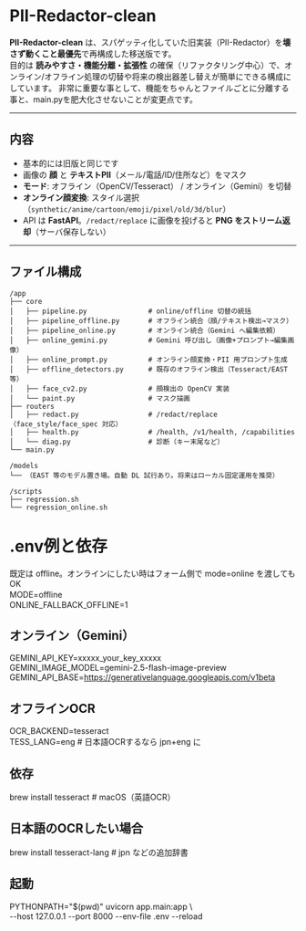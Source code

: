 # PII-Redactor-clean

**PII-Redactor-clean** は、スパゲッティ化していた旧実装（PII-Redactor）を**壊さず動くこと最優先**で再構成した移送版です。  
目的は **読みやすさ・機能分離・拡張性** の確保（リファクタリング中心）で、オンライン/オフライン処理の切替や将来の検出器差し替えが簡単にできる構成にしています。
非常に重要な事として、機能をちゃんとファイルごとに分離する事と、main.pyを肥大化させないことが変更点です。

---

## 内容
- 基本的には旧版と同じです
- 画像の **顔** と **テキストPII**（メール/電話/ID/住所など）をマスク
- **モード**: オフライン（OpenCV/Tesseract） / オンライン（Gemini）を切替
- **オンライン顔変換**: スタイル選択（`synthetic/anime/cartoon/emoji/pixel/old/3d/blur`）
- API は **FastAPI**。`/redact/replace` に画像を投げると **PNG をストリーム返却**（サーバ保存しない）

---

## ファイル構成

```plaintext
/app
├── core
│   ├── pipeline.py               # online/offline 切替の統括
│   ├── pipeline_offline.py       # オフライン統合（顔/テキスト検出→マスク）
│   ├── pipeline_online.py        # オンライン統合（Gemini へ編集依頼）
│   ├── online_gemini.py          # Gemini 呼び出し（画像+プロンプト→編集画像）
│   ├── online_prompt.py          # オンライン顔変換・PII 用プロンプト生成
│   ├── offline_detectors.py      # 既存のオフライン検出（Tesseract/EAST 等）
│   ├── face_cv2.py               # 顔検出の OpenCV 実装
│   └── paint.py                  # マスク描画
├── routers
│   ├── redact.py                 # /redact/replace（face_style/face_spec 対応）
│   ├── health.py                 # /health, /v1/health, /capabilities
│   └── diag.py                   # 診断（キー末尾など）
└── main.py

/models
└── （EAST 等のモデル置き場。自動 DL 試行あり。将来はローカル固定運用を推奨）

/scripts
├── regression.sh
└── regression_online.sh
```



# .env例と依存
既定は offline。オンラインにしたい時はフォーム側で mode=online を渡してもOK<br>
MODE=offline　<br>
ONLINE_FALLBACK_OFFLINE=1

## オンライン（Gemini）
GEMINI_API_KEY=xxxxx_your_key_xxxxx <br>
GEMINI_IMAGE_MODEL=gemini-2.5-flash-image-preview <br>
GEMINI_API_BASE=https://generativelanguage.googleapis.com/v1beta

## オフラインOCR
OCR_BACKEND=tesseract        <br>
TESS_LANG=eng                # 日本語OCRするなら jpn+eng に

## 依存
brew install tesseract            # macOS（英語OCR）
## 日本語のOCRしたい場合
brew install tesseract-lang       # jpn などの追加辞書

## 起動
PYTHONPATH="$(pwd)" uvicorn app.main:app \ <br>
  --host 127.0.0.1 --port 8000 --env-file .env --reload
